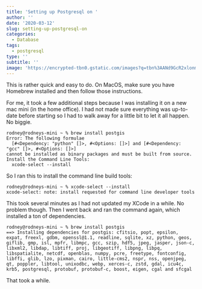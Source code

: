 ```yaml
---
title: 'Setting up Postgresql on '
author: ''
date: '2020-03-12'
slug: setting-up-postgresql-on
categories:
  - Database
tags:
  - postgresql
type: ''
subtitle: ''
image: 'https://encrypted-tbn0.gstatic.com/images?q=tbn%3AANd9GcR2xlonmISBn4-etAR2g3VhkGXdOqsx2hvAtU3IhhO6HkKcLJ4D'
---
```


This is rather quick and easy to do.  On MacOS, make sure you have Homebrew installed and then follow those instructions.  

For me, it took a few additional steps because I was installing it on a new mac mini (in the home office).  I had not made sure everything was up-to-date before starting so I had to walk away for a little bit to let it all happen.  No biggie.

```
rodney@rodneys-mini ~ % brew install postgis
Error: The following formulae
  [#<Dependency: "python" []>, #<Options: []>] and [#<Dependency: "gcc" []>, #<Options: []>]
cannot be installed as binary packages and must be built from source.
Install the Command Line Tools:
  xcode-select --install
```

So I ran this to install the command line build tools:

```
rodney@rodneys-mini ~ % xcode-select --install
xcode-select: note: install requested for command line developer tools
```

This took several minutes as I had not updated my XCode in a while.  No problem though.  Then I went back and ran the command again, which installed a ton of dependencies.

```
rodney@rodneys-mini ~ % brew install postgis  
==> Installing dependencies for postgis: cfitsio, popt, epsilon, expat, freexl, gdbm, openssl@1.1, readline, sqlite, xz, python, geos, giflib, gmp, isl, mpfr, libmpc, gcc, szip, hdf5, jpeg, jasper, json-c, libxml2, libdap, libtiff, proj, libgeotiff, libpng, libpq, libspatialite, netcdf, openblas, numpy, pcre, freetype, fontconfig, libffi, glib, lzo, pixman, cairo, little-cms2, nspr, nss, openjpeg, qt, poppler, libtool, unixodbc, webp, xerces-c, zstd, gdal, icu4c, krb5, postgresql, protobuf, protobuf-c, boost, eigen, cgal and sfcgal
```

That took a while.

